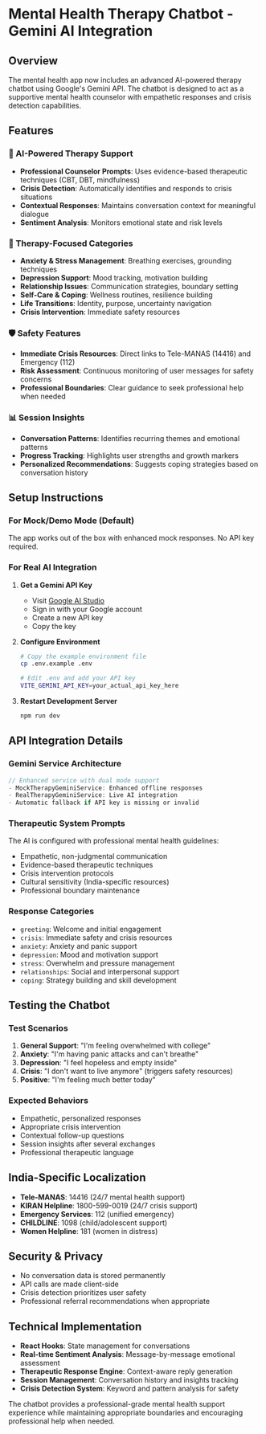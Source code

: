 # Mental Health Therapy Chatbot - Gemini AI Integration

## Overview
The mental health app now includes an advanced AI-powered therapy chatbot using Google's Gemini API. The chatbot is designed to act as a supportive mental health counselor with empathetic responses and crisis detection capabilities.

## Features

### 🤖 AI-Powered Therapy Support
- **Professional Counselor Prompts**: Uses evidence-based therapeutic techniques (CBT, DBT, mindfulness)
- **Crisis Detection**: Automatically identifies and responds to crisis situations
- **Contextual Responses**: Maintains conversation context for meaningful dialogue
- **Sentiment Analysis**: Monitors emotional state and risk levels

### 🎯 Therapy-Focused Categories
- **Anxiety & Stress Management**: Breathing exercises, grounding techniques
- **Depression Support**: Mood tracking, motivation building
- **Relationship Issues**: Communication strategies, boundary setting
- **Self-Care & Coping**: Wellness routines, resilience building
- **Life Transitions**: Identity, purpose, uncertainty navigation
- **Crisis Intervention**: Immediate safety resources

### 🛡️ Safety Features
- **Immediate Crisis Resources**: Direct links to Tele-MANAS (14416) and Emergency (112)
- **Risk Assessment**: Continuous monitoring of user messages for safety concerns
- **Professional Boundaries**: Clear guidance to seek professional help when needed

### 📊 Session Insights
- **Conversation Patterns**: Identifies recurring themes and emotional patterns
- **Progress Tracking**: Highlights user strengths and growth markers
- **Personalized Recommendations**: Suggests coping strategies based on conversation history

## Setup Instructions

### For Mock/Demo Mode (Default)
The app works out of the box with enhanced mock responses. No API key required.

### For Real AI Integration

1. **Get a Gemini API Key**
   - Visit [Google AI Studio](https://makersuite.google.com/app/apikey)
   - Sign in with your Google account
   - Create a new API key
   - Copy the key

2. **Configure Environment**
   ```bash
   # Copy the example environment file
   cp .env.example .env
   
   # Edit .env and add your API key
   VITE_GEMINI_API_KEY=your_actual_api_key_here
   ```

3. **Restart Development Server**
   ```bash
   npm run dev
   ```

## API Integration Details

### Gemini Service Architecture
```javascript
// Enhanced service with dual mode support
- MockTherapyGeminiService: Enhanced offline responses
- RealTherapyGeminiService: Live AI integration
- Automatic fallback if API key is missing or invalid
```

### Therapeutic System Prompts
The AI is configured with professional mental health guidelines:
- Empathetic, non-judgmental communication
- Evidence-based therapeutic techniques
- Crisis intervention protocols
- Cultural sensitivity (India-specific resources)
- Professional boundary maintenance

### Response Categories
- `greeting`: Welcome and initial engagement
- `crisis`: Immediate safety and crisis resources
- `anxiety`: Anxiety and panic support
- `depression`: Mood and motivation support
- `stress`: Overwhelm and pressure management
- `relationships`: Social and interpersonal support
- `coping`: Strategy building and skill development

## Testing the Chatbot

### Test Scenarios
1. **General Support**: "I'm feeling overwhelmed with college"
2. **Anxiety**: "I'm having panic attacks and can't breathe"
3. **Depression**: "I feel hopeless and empty inside"
4. **Crisis**: "I don't want to live anymore" (triggers safety resources)
5. **Positive**: "I'm feeling much better today"

### Expected Behaviors
- Empathetic, personalized responses
- Appropriate crisis intervention
- Contextual follow-up questions
- Session insights after several exchanges
- Professional therapeutic language

## India-Specific Localization
- **Tele-MANAS**: 14416 (24/7 mental health support)
- **KIRAN Helpline**: 1800-599-0019 (24/7 crisis support)
- **Emergency Services**: 112 (unified emergency)
- **CHILDLINE**: 1098 (child/adolescent support)
- **Women Helpline**: 181 (women in distress)

## Security & Privacy
- No conversation data is stored permanently
- API calls are made client-side
- Crisis detection prioritizes user safety
- Professional referral recommendations when appropriate

## Technical Implementation
- **React Hooks**: State management for conversations
- **Real-time Sentiment Analysis**: Message-by-message emotional assessment
- **Therapeutic Response Engine**: Context-aware reply generation
- **Session Management**: Conversation history and insights tracking
- **Crisis Detection System**: Keyword and pattern analysis for safety

The chatbot provides a professional-grade mental health support experience while maintaining appropriate boundaries and encouraging professional help when needed.